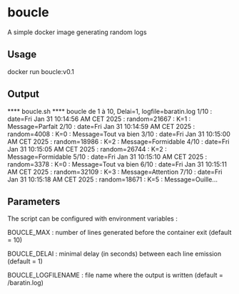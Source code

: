 # boucle
A simple docker image generating random logs

## Usage
docker run boucle:v0.1

## Output

**** boucle.sh **** boucle de 1 à 10, Delai=1, logfile=baratin.log
1/10 : date=Fri Jan 31 10:14:56 AM CET 2025 : random=21667 : K=1 : Message=Parfait
2/10 : date=Fri Jan 31 10:14:59 AM CET 2025 : random=4008 : K=0 : Message=Tout va bien
3/10 : date=Fri Jan 31 10:15:00 AM CET 2025 : random=18986 : K=2 : Message=Formidable
4/10 : date=Fri Jan 31 10:15:05 AM CET 2025 : random=26744 : K=2 : Message=Formidable
5/10 : date=Fri Jan 31 10:15:10 AM CET 2025 : random=3378 : K=0 : Message=Tout va bien
6/10 : date=Fri Jan 31 10:15:11 AM CET 2025 : random=32109 : K=3 : Message=Attention
7/10 : date=Fri Jan 31 10:15:18 AM CET 2025 : random=18671 : K=5 : Message=Ouille...

## Parameters

The script can be configured with environment variables :

BOUCLE_MAX  : number of lines generated before the container exit  (default = 10)

BOUCLE_DELAI : minimal delay (in seconds) between each line emission  (default = 1)

BOUCLE_LOGFILENAME : file name where the output is written  (default = /baratin.log)


